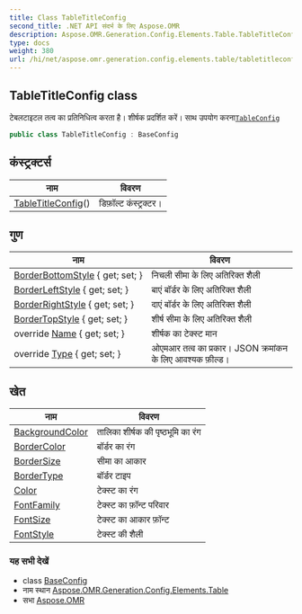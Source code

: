 ```yaml
---
title: Class TableTitleConfig
second_title: .NET API संदर्भ के लिए Aspose.OMR
description: Aspose.OMR.Generation.Config.Elements.Table.TableTitleConfig कक्ष. टेबलटइटल तत्व क प्रतनधत्व करत है शर्षक प्रदर्शत करें सथ उपयग करनTableConfig
type: docs
weight: 380
url: /hi/net/aspose.omr.generation.config.elements.table/tabletitleconfig/
---
```

## TableTitleConfig class

टेबलटाइटल तत्व का प्रतिनिधित्व करता है। शीर्षक प्रदर्शित करें। साथ उपयोग करना[`TableConfig`](../tableconfig/)

```csharp
public class TableTitleConfig : BaseConfig
```

## कंस्ट्रक्टर्स

| नाम | विवरण |
| --- | --- |
| [TableTitleConfig](tabletitleconfig/)() | डिफ़ॉल्ट कंस्ट्रक्टर। |

## गुण

| नाम | विवरण |
| --- | --- |
| [BorderBottomStyle](../../aspose.omr.generation.config.elements.table/tabletitleconfig/borderbottomstyle/) { get; set; } | निचली सीमा के लिए अतिरिक्त शैली |
| [BorderLeftStyle](../../aspose.omr.generation.config.elements.table/tabletitleconfig/borderleftstyle/) { get; set; } | बाएं बॉर्डर के लिए अतिरिक्त शैली |
| [BorderRightStyle](../../aspose.omr.generation.config.elements.table/tabletitleconfig/borderrightstyle/) { get; set; } | दाएं बॉर्डर के लिए अतिरिक्त शैली |
| [BorderTopStyle](../../aspose.omr.generation.config.elements.table/tabletitleconfig/bordertopstyle/) { get; set; } | शीर्ष सीमा के लिए अतिरिक्त शैली |
| override [Name](../../aspose.omr.generation.config.elements.table/tabletitleconfig/name/) { get; set; } | शीर्षक का टेक्स्ट मान |
| override [Type](../../aspose.omr.generation.config.elements.table/tabletitleconfig/type/) { get; set; } | ओएमआर तत्व का प्रकार। JSON क्रमांकन के लिए आवश्यक फ़ील्ड। |

## खेत

| नाम | विवरण |
| --- | --- |
| [BackgroundColor](../../aspose.omr.generation.config.elements.table/tabletitleconfig/backgroundcolor/) | तालिका शीर्षक की पृष्ठभूमि का रंग |
| [BorderColor](../../aspose.omr.generation.config.elements.table/tabletitleconfig/bordercolor/) | बॉर्डर का रंग |
| [BorderSize](../../aspose.omr.generation.config.elements.table/tabletitleconfig/bordersize/) | सीमा का आकार |
| [BorderType](../../aspose.omr.generation.config.elements.table/tabletitleconfig/bordertype/) | बॉर्डर टाइप |
| [Color](../../aspose.omr.generation.config.elements.table/tabletitleconfig/color/) | टेक्स्ट का रंग |
| [FontFamily](../../aspose.omr.generation.config.elements.table/tabletitleconfig/fontfamily/) | टेक्स्ट का फ़ॉन्ट परिवार |
| [FontSize](../../aspose.omr.generation.config.elements.table/tabletitleconfig/fontsize/) | टेक्स्ट का आकार फ़ॉन्ट |
| [FontStyle](../../aspose.omr.generation.config.elements.table/tabletitleconfig/fontstyle/) | टेक्स्ट की शैली |

### यह सभी देखें

* class [BaseConfig](../../aspose.omr.generation.config/baseconfig/)
* नाम स्थान [Aspose.OMR.Generation.Config.Elements.Table](../../aspose.omr.generation.config.elements.table/)
* सभा [Aspose.OMR](../../)


